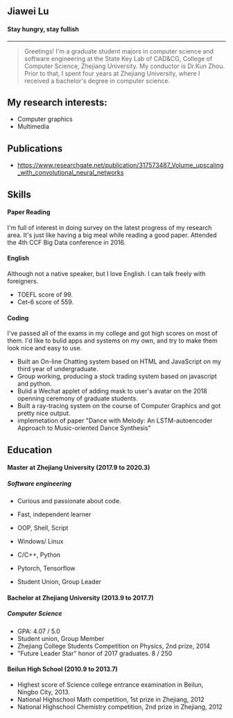 ## Jiawei Lu 
#### Stay hungry, stay fullish
---

> Greetings! I'm a graduate student majors in computer science and software engineering at the State Key Lab of CAD&CG, College of Computer Science, Zhejiang University. My conductor is Dr.Kun Zhou. Prior to that, I spent four years at Zhejiang University, where I received a bachelor's degree in computer science.

## My research interests:
- Computer graphics
- Multimedia

## Publications
- https://www.researchgate.net/publication/317573487_Volume_upscaling_with_convolutional_neural_networks

## Skills


#### Paper Reading

I'm full of interest in doing survey on the latest progress of my research area. It's just like having a big meal while reading a good paper. Attended the 4th CCF Big Data conference in 2016.

#### English

Although not a native speaker, but I love English. I can talk freely with foreigners.

- TOEFL score of 99.
- Cet-6 score of 559.

#### Coding

I've passed all of the exams in my college and got high scores on most of them.
I'd like to bulid apps and systems on my own, and try to make them look nice and easy to use.

- Built an On-line Chatting system based on HTML and JavaScript on my third year of undergraduate.
- Group working, producing a stock trading system based on javascript and python.
- Bulid a Wechat applet of adding mask to user's avatar on the 2018 openning ceremony of graduate students.
- Built a ray-tracing system on the course of Computer Graphics and got pretty nice output.
- implemetation of paper "Dance with Melody: An LSTM-autoencoder Approach to Music-oriented Dance Synthesis"

## Education

#### Master at Zhejiang University (2017.9 to 2020.3)
##### Software engineering
- Curious and passionate about code. 
- Fast, independent learner 

- OOP, Shell, Script
- Windows/ Linux
- C/C++, Python
- Pytorch, Tensorflow

- Student Union, Group Leader

#### Bachelor at Zhejiang University (2013.9 to 2017.7)
##### Computer Science
- GPA: 4.07 / 5.0
- Student union, Group Member
- Zhejiang College Students Competition on Physics, 2nd prize, 2014
- "Future Leader Star" honor of 2017 graduates.  8 / 250

#### Beilun High School (2010.9 to 2013.7)
- Highest score of Science college entrance examination in Beilun, Ningbo City, 2013.
- National Highschool Math competition, 1st prize in Zhejiang, 2012
- National Highschool Chemistry competition, 2nd prize in Zhejiang, 2012 
